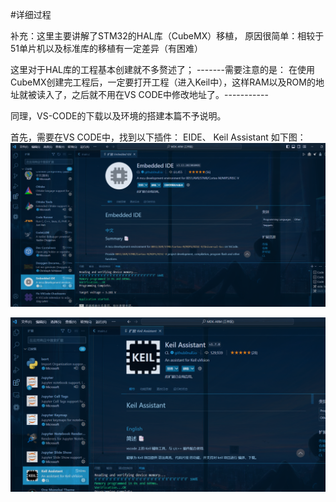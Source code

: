 #详细过程

补充：这里主要讲解了STM32的HAL库（CubeMX）移植，
原因很简单：相较于51单片机以及标准库的移植有一定差异（有困难）

这里对于HAL库的工程基本创建就不多赘述了；
-------需要注意的是：   在使用CubeMX创建完工程后，一定要打开工程（进入Keil中），这样RAM以及ROM的地址就被读入了，之后就不用在VS CODE中修改地址了。-----------


同理，VS-CODE的下载以及环境的搭建本篇不予说明。

首先，需要在VS CODE中，找到以下插件：   EIDE、   Keil Assistant    如下图：
![image](https://github.com/Lidure/MDK-VS-CODE/blob/main/Screenshots/1.png)

![image](https://github.com/Lidure/MDK-VS-CODE/blob/main/Screenshots/2.png)
